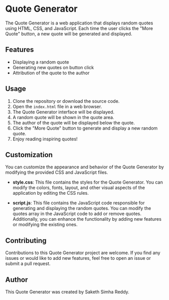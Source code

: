 
# Quote Generator

The Quote Generator is a web application that displays random quotes using HTML, CSS, and JavaScript. Each time the user clicks the "More Quote" button, a new quote will be generated and displayed.

## Features

- Displaying a random quote
- Generating new quotes on button click
- Attribution of the quote to the author

## Usage

1. Clone the repository or download the source code.
2. Open the `index.html` file in a web browser.
3. The Quote Generator interface will be displayed.
4. A random quote will be shown in the quote area.
5. The author of the quote will be displayed below the quote.
6. Click the "More Quote" button to generate and display a new random quote.
7. Enjoy reading inspiring quotes!

## Customization

You can customize the appearance and behavior of the Quote Generator by modifying the provided CSS and JavaScript files.

- **style.css**: This file contains the styles for the Quote Generator. You can modify the colors, fonts, layout, and other visual aspects of the application by editing the CSS rules.

- **script.js**: This file contains the JavaScript code responsible for generating and displaying the random quotes. You can modify the quotes array in the JavaScript code to add or remove quotes. Additionally, you can enhance the functionality by adding new features or modifying the existing ones.

## Contributing

Contributions to this Quote Generator project are welcome. If you find any issues or would like to add new features, feel free to open an issue or submit a pull request.


## Author

This Quote Generator was created by Saketh Simha Reddy.
